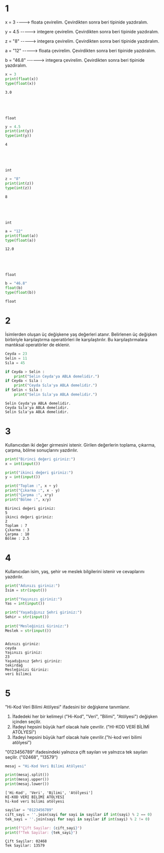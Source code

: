 # 1
x = 3 ----> floata çevirelim. Çevirdikten sonra beri tipinide yazdıralım.

y = 4.5 -----> integere çevirelim. Çevirdikten sonra beri tipinide yazdıralım.

z = "8" -----> integera çevirelim. Çevirdikten sonra beri tipinide yazdıralım.

a = "12" -----> floata çevirelim. Çevirdikten sonra beri tipinide yazdıralım.

b = "46.8" ------> integera çevirelim. Çevirdikten sonra beri tipinide yazdıralım.


```python
x = 3
print(float(x))
type(float(x))

```

    3.0
    




    float




```python
y = 4.5 
print(int(y))
type(int(y))
```

    4
    




    int




```python
z = "8"
print(int(z))
type(int(z))
```

    8
    




    int




```python
a = "12"
print(float(a))
type(float(a))
```

    12.0
    




    float




```python
b = "46.8"
float(b)
type(float(b))
```




    float



# 2 
İsimlerden oluşan üç değişkene yaş değerleri atanır. Belirlenen üç değişken birbiriyle karşılaştırma operatörleri ile karşılaştırılır. Bu karşılaştırmalara mantıksal operatörler de eklenir.


```python
Ceyda = 23 
Selin = 11
Sıla = 45 

if Ceyda > Selin :
    print("Selin Ceyda'ya ABLA demelidir.")
if Ceyda < Sıla :
    print("Ceyda Sıla'ya ABLA demelidir.")
if Selin < Sıla :
    print("Selin Sıla'ya ABLA demelidir.")
```

    Selin Ceyda'ya ABLA demelidir.
    Ceyda Sıla'ya ABLA demelidir.
    Selin Sıla'ya ABLA demelidir.
    

# 3
Kullanıcıdan iki değer girmesini istenir. Girilen değerlerin toplama, çıkarma, çarpma, bölme sonuçlarını yazdırılır.


```python
print("Birinci değeri giriniz:")
x = int(input())

print("ikinci değeri giriniz:")
y = int(input())

print("Toplam :", x + y)
print("Çıkarma :", x - y)
print("Çarpma :", x*y)
print("Bölme :", x/y)
```

    Birinci değeri giriniz:
    5
    ikinci değeri giriniz:
    2
    Toplam : 7
    Çıkarma : 3
    Çarpma : 10
    Bölme : 2.5
    

# 4
Kullanıcıdan isim, yaş, şehir ve meslek bilgilerini istenir ve cevaplarını yazdırılır.


```python
print("Adınızı giriniz:")
İsim = str(input())

print("Yaşınızı giriniz:")
Yas = int(input())

print("Yaşadığınız Şehri giriniz:")
Sehir = str(input())
      
print("Mesleğinizi Giriniz:")
Meslek = str(input())



```

    Adınızı giriniz:
    ceyda
    Yaşınızı giriniz:
    23
    Yaşadığınız Şehri giriniz:
    tekirdağ
    Mesleğinizi Giriniz:
    veri bilimci
    

# 5
"Hi-Kod Veri Bilimi Atölyesi" ifadesini bir değişkene tanımlanır.


 1. İfadedeki her bir kelimeyi ("Hi-Kod", "Veri", "Bilimi", "Atölyesi") değişken içinden seçilir. 
 2. İfadeyi hepsini büyük harf olacak hale çevrilir. ("HI-KOD VERİ BİLİMİ ATÖLYESİ") 
 3. İfadeyi hepsini büyük harf olacak hale çevrilir.("hi-kod veri bilimi atölyesi") 

"0123456789" ifadesindeki yalnızca çift sayıları ve yalnızca tek sayıları seçilir. ("02468", "13579")


```python
mesaj = "Hi-Kod Veri Bilimi Atölyesi"

print(mesaj.split())
print(mesaj.upper())
print(mesaj.lower())
```

    ['Hi-Kod', 'Veri', 'Bilimi', 'Atölyesi']
    HI-KOD VERI BILIMI ATÖLYESI
    hi-kod veri bilimi atölyesi
    


```python
sayilar = "0123456789"
cift_sayi = ''.join(sayi for sayi in sayilar if int(sayi) % 2 == 0)
tek_sayi = ''.join(sayi for sayi in sayilar if int(sayi) % 2 != 0)

print(f"Çift Sayilar: {cift_sayi}")
print(f"Tek Sayilar: {tek_sayi}")
```

    Çift Sayilar: 02468
    Tek Sayilar: 13579
    

